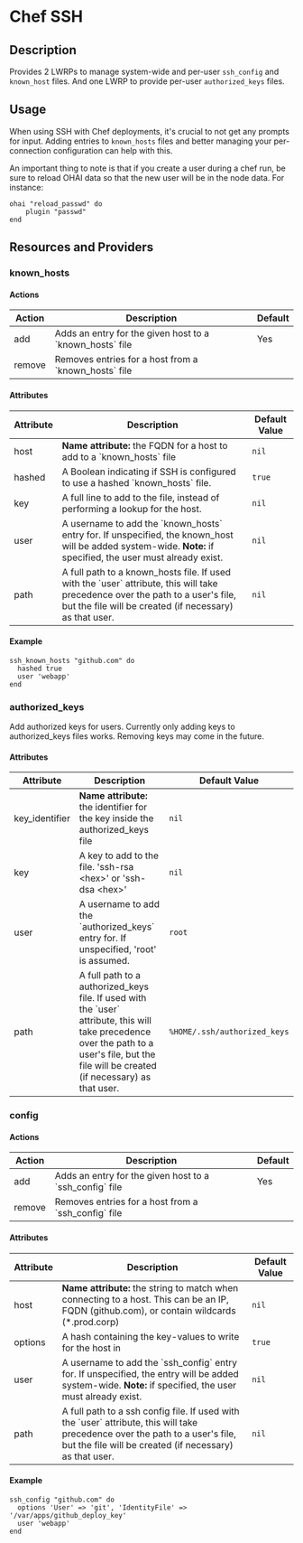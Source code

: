 # Chef SSH

## Description

Provides 2 LWRPs to manage system-wide and per-user `ssh_config` and `known_host` files. And one LWRP to provide per-user `authorized_keys` files.

## Usage

When using SSH with Chef deployments, it's crucial to not get any prompts for input. Adding entries to `known_hosts` files and better managing your per-connection configuration can help with this. 

An important thing to note is that if you create a user during a chef run, be sure to reload OHAI data so that the new user will be in the node data. For instance:

    ohai "reload_passwd" do
        plugin "passwd"
    end

## Resources and Providers

### known_hosts

#### Actions

<table>
  <thead>
    <tr>
      <th>Action</th><th>Description</th><th>Default</th>
    </tr>
  </thead>
  <tbody>
    <tr>
      <td>add</td>
      <td>Adds an entry for the given host to a `known_hosts` file</td>
      <td>Yes</td>
    </tr>
    <tr>
      <td>remove</td>
      <td>Removes entries for a host from a `known_hosts` file</td>
      <td>&nbsp;</td>
  </tbody>
</table>

#### Attributes

<table>
  <thead>
    <tr>
      <th>Attribute</th><th>Description</th><th>Default Value</th>
    </tr>
  </thead>
  <tbody>
    <tr>
      <td>host</td>
      <td>
        <b>Name attribute:</b> the FQDN for a host to add to a `known_hosts` file
      </td>
      <td><code>nil</code></td>
    </tr>
    <tr>
      <td>hashed</td>
      <td>A Boolean indicating if SSH is configured to use a hashed `known_hosts` file.
      </td>
      <td><code>true</code></td>
    </tr>
    <tr>
      <td>key</td>
      <td>A full line to add to the file, instead of performing a lookup for the host.
      </td>
      <td><code>nil</code></td>
    </tr>
    <tr>
      <td>user</td>
      <td>A username to add the `known_hosts` entry for. If unspecified, the known_host will be added system-wide. <b>Note:</b> if specified, the user
        must already exist.
      </td>
      <td><code>nil</code></td>
    </tr>
    <tr>
      <td>path</td>
      <td>A full path to a known_hosts file. If used with the `user` attribute, this will take precedence over the path to a user's file, but the file will be created (if necessary) as that user.
      </td>
      <td><code>nil</code></td>
    </tr>
  </tbody>
</table>

#### Example

    ssh_known_hosts "github.com" do
      hashed true
      user 'webapp'
    end

### authorized\_keys

Add authorized keys for users. Currently only adding keys to authorized\_keys
files works. Removing keys may come in the future.

#### Attributes

<table>
  <thead>
    <tr>
      <th>Attribute</th><th>Description</th><th>Default Value</th>
    </tr>
  </thead>
  <tbody>
    <tr>
      <td>key_identifier</td>
      <td>
        <b>Name attribute:</b> the identifier for the key inside the authorized_keys file
      </td>
      <td><code>nil</code></td>
    </tr>
    <tr>
      <td>key</td>
      <td>A key to add to the file. 'ssh-rsa &lt;hex&gt;' or 'ssh-dsa &lt;hex&gt;'
      </td>
      <td><code>nil</code></td>
    </tr>
    <tr>
      <td>user</td>
      <td>A username to add the `authorized_keys` entry for. If unspecified, 'root' is assumed.
      </td>
      <td><code>root</code></td>
    </tr>
    <tr>
      <td>path</td>
      <td>A full path to a authorized_keys file. If used with the `user` attribute, this will take precedence over the path to a user's file, but the file will be created (if necessary) as that user.
      </td>
      <td><code>%HOME/.ssh/authorized_keys</code></td>
    </tr>
  </tbody>
</table>

### config

#### Actions

<table>
  <thead>
    <tr>
      <th>Action</th><th>Description</th><th>Default</th>
    </tr>
  </thead>
  <tbody>
    <tr>
      <td>add</td>
      <td>Adds an entry for the given host to a `ssh_config` file</td>
      <td>Yes</td>
    </tr>
    <tr>
      <td>remove</td>
      <td>Removes entries for a host from a `ssh_config` file</td>
      <td>&nbsp;</td>
  </tbody>
</table>

#### Attributes

<table>
  <thead>
    <tr>
      <th>Attribute</th><th>Description</th><th>Default Value</th>
    </tr>
  </thead>
  <tbody>
    <tr>
      <td>host</td>
      <td>
        <b>Name attribute:</b> the string to match when connecting to a host. This can be an IP, FQDN (github.com), or contain wildcards (*.prod.corp)
      </td>
      <td><code>nil</code></td>
    </tr>
    <tr>
      <td>options</td>
      <td>A hash containing the key-values to write for the host in
      </td>
      <td><code>true</code></td>
    </tr>
    <tr>
      <td>user</td>
      <td>A username to add the `ssh_config` entry for. If unspecified, the entry will be added system-wide. <b>Note:</b> if specified, the user
        must already exist.
      </td>
      <td><code>nil</code></td>
    </tr>
    <tr>
      <td>path</td>
      <td>A full path to a ssh config file. If used with the `user` attribute, this will take precedence over the path to a user's file, but the file will be created (if necessary) as that user.
      </td>
      <td><code>nil</code></td>
    </tr>
  </tbody>
</table>

#### Example

    ssh_config "github.com" do
      options 'User' => 'git', 'IdentityFile' => '/var/apps/github_deploy_key'
      user 'webapp'
    end
